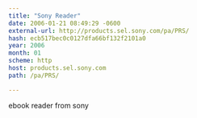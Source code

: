 ```yaml
---
title: "Sony Reader"
date: 2006-01-21 08:49:29 -0600
external-url: http://products.sel.sony.com/pa/PRS/
hash: ecb517bec0c0127dfa66bf132f2101a0
year: 2006
month: 01
scheme: http
host: products.sel.sony.com
path: /pa/PRS/

---
```


ebook reader from sony
